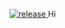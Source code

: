 <p align="bottom">
<a href="https://discord.gg/rUjQ9NKZ3b" target="_blank">
<img alt="release" src="https://cdn.discordapp.com/attachments/1075205747400507422/1085382521547653140/images_2.png" />
</a>
Hi
